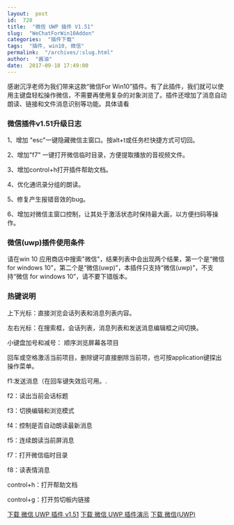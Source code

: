 ```yaml
---
layout:  post
id:  728
title:  "微信 UWP 插件 V1.51"
slug:  "WeChatForWin10Addon"
categories:  "插件下载"
tags:  "插件, win10, 微信"
permalink:  "/archives/:slug.html"
author:  "酱油"
date:  2017-09-18 17:49:00
---
```




感谢沉浮老师为我们带来这款“微信For Win10”插件。有了此插件，我们就可以使用主键盘轻松操作微信，不需要再使用复杂的对象浏览了。插件还增加了消息自动朗读、链接和文件消息识别等功能。具体请看



<h3>微信插件v1.51升级日志</h3>

1、增加 "esc"一键隐藏微信主窗口。按alt+t或任务栏快捷方式可切回。

2、增加"f7" 一键打开微信临时目录，方便提取播放的音视频文件。

3、增加control+h打开插件帮助文档。

4、优化通讯录分组的朗读。

5、修复产生报错音效的bug。

6、增加对微信主窗口控制，让其处于激活状态时保持最大画，以方便扫码等操作。


<h3>微信(uwp)插件使用条件</h3>

请在win 10 应用商店中搜索"微信"，结果列表中会出现两个结果，第一个是“微信 for windows 10”，第二个是“微信(uwp)”，本插件只支持“微信(uwp)”，不支持“微信 for windows 10”，请不要下错版本。


<h3>热键说明</h3>

上下光标：直接浏览会话列表和消息列表内容。

左右光标：在搜索框，会话列表，消息列表和发送消息编辑框之间切换。

小键盘加号和减号： 顺序浏览屏幕各项目

回车或空格激活当前项目，删除键可直接删除当前项，也可按application键探出操作菜单。

f1:发送消息（在回车键失效后可用。.

f2：读出当前会话标题

f3：切换编辑和浏览模式

f4：控制是否自动朗读最新消息

f5：连续朗读当前屏消息

f7：打开微信临时目录

f8：读表情消息

control+h：打开帮助文档

control+g：打开剪切板内链接




<a accesskey="x" href="http://www.nvdacn.com/189.php/3MnIjubayqqq.nvda-addon">下载 微信 UWP 插件 v1.51</a>
<a accesskey="x" href="http://www.nvdacn.com/189.php/JfIFzmb2Inuq.mp3">下载 微信 UWP 插件演示</a>
<a accesskey="x" href="https://www.microsoft.com/store/productId/9NRJ2W1GNL09">下载 微信(UWP)</a>